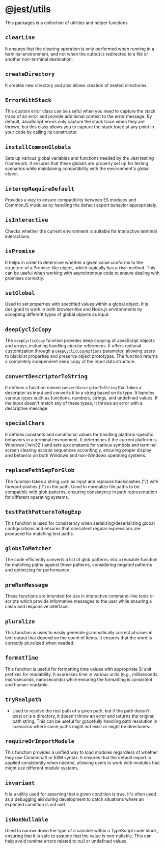 # [@jest/utils](https://github.com/jestjs/jest/blob/v29.6.4/packages/jest-util/src/index.ts)

This packages is a collection of utilities and helper functions

## `clearLine`
It ensures that the clearing operation is only performed when running in a terminal environment, and not when the output is redirected to a file or another non-terminal destination.

## `createDirectory`
It creates new directory and also allows creation of nested directories.

## `ErrorWithStack`
This custom error class can be useful when you need to capture the stack trace of an error and provide additional context to the error message. By default, JavaScript errors only capture the stack trace when they are thrown, but this class allows you to capture the stack trace at any point in your code by calling its constructor.

## `installCommonGlobals`
Sets up various global variables and functions needed by the Jest testing framework. It ensures that these globals are properly set up for testing scenarios while maintaining compatibility with the environment's global object.

## `interopRequireDefault`
Provides a way to ensure compatibility between ES modules and CommonJS modules by handling the default export behavior appropriately.

## `isInteractive`
Checks whether the current environment is suitable for interactive terminal interactions.

## `isPromise`
It helps in order to determine whether a given value conforms to the structure of a Promise-like object, which typically has a `then` method. This can be useful when working with asynchronous code to ensure dealing with promises correctly.

## `setGlobal`
Used to set properties with specified values within a global object. It is designed to work in both browser-like and Node.js environments by accepting different types of global objects as input.

## `deepCyclicCopy`
The `deepCyclicCopy` function provides deep copying of JavaScript objects and arrays, including handling circular references. It offers optional customization through a `DeepCyclicCopyOptions` parameter, allowing users to blacklist properties and preserve object prototypes. The function returns a completely independent deep copy of the input data structure.

## `convertDescriptorToString`
It defines a function named `convertDescriptorToString` that takes a descriptor as input and converts it to a string based on its type. It handles various types such as functions, numbers, strings, and undefined values. If the input doesn't match any of these types, it throws an error with a descriptive message.

## `specialChars`
It defines constants and conditional values for handling platform-specific behaviors in a terminal environment. It determines if the current platform is Windows ('win32') and sets up constants for various symbols and terminal screen clearing escape sequences accordingly, ensuring proper display and behavior on both Windows and non-Windows operating systems.

## `replacePathSepForGlob`
The function takes a string `path` as input and replaces backslashes ('\\') with forward slashes ('/') in the path. Used to normalize file paths to be compatible with glob patterns, ensuring consistency in path representation for different operating systems.

## `testPathPatternToRegExp`
This function is used for consistency when serializing/deserializing global configurations and ensures that consistent regular expressions are produced for matching test paths.

## `globsToMatcher`
The code efficiently converts a list of glob patterns into a reusable function for matching paths against those patterns, considering negated patterns and optimizing for performance.

## `preRunMessage`
These functions are intended for use in interactive command-line tools or scripts which provide informative messages to the user while ensuring a clean and responsive interface.

## `pluralize`
This function is used to easily generate grammatically correct phrases in text output that depend on the count of items. It ensures that the word is correctly pluralized when needed.

## `formatTime`
This function is useful for formatting time values with appropriate SI unit prefixes for readability. It expresses time in various units (e.g., milliseconds, microseconds, nanoseconds) while ensuring the formatting is consistent and human-readable.

## `tryRealpath`
- Used to resolve the real path of a given path, but if the path doesn't exist or is a directory, it doesn't throw an error and returns the original path string. This can be useful for gracefully handling path resolution in scenarios where some paths might not exist or might be directories.

## `requireOrImportModule`
This function provides a unified way to load modules regardless of whether they use CommonJS or ESM syntax. It ensures that the default export is applied consistently when needed, allowing users to work with modules that might use different module systems.

## `invariant`
It is a utility used for asserting that a given condition is true. It's often used as a debugging aid during development to catch situations where an expected condition is not met.

## `isNonNullable`
Used to narrow down the type of a variable within a TypeScript code block, ensuring that it is safe to assume that the value is non-nullable. This can help avoid runtime errors related to null or undefined values.
